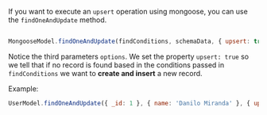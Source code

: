 If you want to execute an `upsert` operation using mongoose, you can use the `findOneAndUpdate` method.

```javascript

MongooseModel.findOneAndUpdate(findConditions, schemaData, { upsert: true })
```

Notice the third parameters `options`. We set the property `upsert: true` so we tell that if no record is found based in the conditions passed in `findConditions` we want to **create and insert** a new record.

Example:

```javascript
UserModel.findOneAndUpdate({ _id: 1 }, { name: 'Danilo Miranda' }, { upsert: true })
```